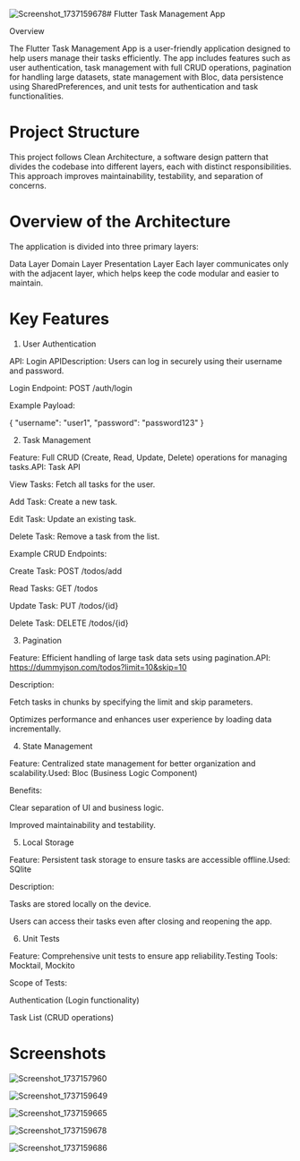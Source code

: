![Screenshot_1737159678](https://github.com/user-attachments/assets/0abca8d3-a9b7-4049-ab5e-3bb582d7d7db)# Flutter Task Management App

Overview

The Flutter Task Management App is a user-friendly application designed to help users manage their tasks efficiently. The app includes features such as user authentication, task management with full CRUD operations, pagination for handling large datasets, state management with Bloc, data persistence using SharedPreferences, and unit tests for authentication and task functionalities.

# Project Structure
This project follows Clean Architecture, a software design pattern that divides the codebase into different layers, each with distinct responsibilities. This approach improves maintainability, testability, and separation of concerns.

# Overview of the Architecture
The application is divided into three primary layers:

Data Layer
Domain Layer
Presentation Layer
Each layer communicates only with the adjacent layer, which helps keep the code modular and easier to maintain.
# Key Features

1. User Authentication

API: Login APIDescription: Users can log in securely using their username and password.

Login Endpoint: POST /auth/login

Example Payload:

{
  "username": "user1",
  "password": "password123"
}

2. Task Management

Feature: Full CRUD (Create, Read, Update, Delete) operations for managing tasks.API: Task API

View Tasks: Fetch all tasks for the user.

Add Task: Create a new task.

Edit Task: Update an existing task.

Delete Task: Remove a task from the list.

Example CRUD Endpoints:

Create Task: POST /todos/add

Read Tasks: GET /todos

Update Task: PUT /todos/{id}

Delete Task: DELETE /todos/{id}

3. Pagination

Feature: Efficient handling of large task data sets using pagination.API: https://dummyjson.com/todos?limit=10&skip=10

Description:

Fetch tasks in chunks by specifying the limit and skip parameters.

Optimizes performance and enhances user experience by loading data incrementally.

4. State Management

Feature: Centralized state management for better organization and scalability.Used: Bloc (Business Logic Component)

Benefits:

Clear separation of UI and business logic.

Improved maintainability and testability.

5. Local Storage

Feature: Persistent task storage to ensure tasks are accessible offline.Used: SQlite

Description:

Tasks are stored locally on the device.

Users can access their tasks even after closing and reopening the app.

6. Unit Tests

Feature: Comprehensive unit tests to ensure app reliability.Testing Tools: Mocktail, Mockito

Scope of Tests:

Authentication (Login functionality)

Task List (CRUD operations)


# Screenshots
![Screenshot_1737157960](https://github.com/user-attachments/assets/c2446d1c-5580-432a-8d85-8e9907de7b6f)

![Screenshot_1737159649](https://github.com/user-attachments/assets/56938496-fee9-4149-94cc-7d86b49b93dc)

![Screenshot_1737159665](https://github.com/user-attachments/assets/eca1f37c-e6ad-46f8-9f29-da5e8459b42a)

![Screenshot_1737159678](https://github.com/user-attachments/assets/b0ee7750-746c-4337-971c-32cd56edc7e1)

![Screenshot_1737159686](https://github.com/user-attachments/assets/e409b6e2-dbc6-4c41-a51c-fafa8feabf79)






